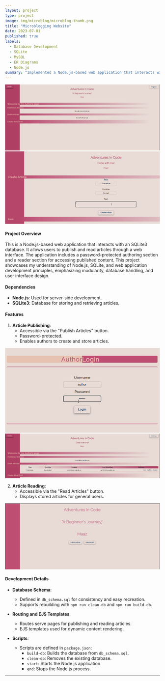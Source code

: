 ```yaml
---
layout: project
type: project
image: img/microblog/microblog-thumb.png
title: "Microblogging Website"
date: 2023-07-01
published: true
labels:
  - Database Development
  - SQLite
  - MySQL
  - ER Diagrams
  - Node.js
summary: "Implemented a Node.js-based web application that interacts with an SQLite3 database. It allows users to publish and read articles through a web interface. The application includes a password-protected authoring section and a reader section for accessing published content."
---
```


<div class="text-center p-4">
  <img src="../img/microblog/microblog-2.png" class="img-thumbnail" >
</div>

<div class="text-center p-4">
  <img src="../img/microblog/microblog-3.png" class="img-thumbnail" >
</div>

#### Project Overview ####
This is a Node.js-based web application that interacts with an SQLite3 database. It allows users to publish and read articles through a web interface. The application includes a password-protected authoring section and a reader section for accessing published content. This project showcases my understanding of Node.js, SQLite, and web application development principles, emphasizing modularity, database handling, and user interface design.

#### Dependencies ####
  - **Node.js**: Used for server-side development.
  - **SQLite3**: Database for storing and retrieving articles.

#### Features ####
1. **Article Publishing**:
   - Accessible via the "Publish Articles" button.
   - Password-protected.
   - Enables authors to create and store articles.
  
<div class="text-center p-4">
  <img src="../img/microblog/microblog-1.png" class="img-thumbnail" >
</div>

<div class="text-center p-4">
  <img src="../img/microblog/microblog-4.png" class="img-thumbnail" >
</div>

2. **Article Reading**:
   - Accessible via the "Read Articles" button.
   - Displays stored articles for general users.

<div class="text-center p-4">
  <img src="../img/microblog/mblog_thumb.png" class="img-thumbnail" >
</div>

#### Development Details ####
- **Database Schema**:
  - Defined in `db_schema.sql` for consistency and easy recreation.
  - Supports rebuilding with `npm run clean-db` and `npm run build-db`.

- **Routing and EJS Templates**:
  - Routes serve pages for publishing and reading articles.
  - EJS templates used for dynamic content rendering.

- **Scripts**:
  - Scripts are defined in `package.json`:
    - `build-db`: Builds the database from `db_schema.sql`.
    - `clean-db`: Removes the existing database.
    - `start`: Starts the Node.js application.
    - `end`: Stops the Node.js process.

---
